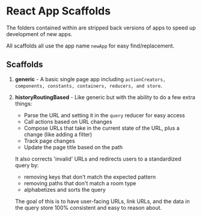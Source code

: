 # React App Scaffolds

The folders contained within are stripped back versions of apps to speed up development of new apps.

All scaffolds all use the app name `newApp` for easy find/replacement.

## Scaffolds

1. **generic** - A basic single page app including `actionCreators, components, constants, containers, reducers, and store`.
2. **historyRoutingBased** - Like generic but with the ability to do a few extra things:

    - Parse the URL and setting it in the `query` reducer for easy access
    - Call actions based on URL changes
    - Compose URLs that take in the current state of the URL, plus a change (like adding a filter)
    - Track page changes
    - Update the page title based on the path

    It also corrects 'invalid' URLs and redirects users to a standardized query by:

      - removing keys that don't match the expected pattern
      - removing paths that don't match a room type
      - alphabetizes and sorts the query

    The goal of this is to have user-facing URLs, link URLs, and the data in the query store
    100% consistent and easy to reason about.
